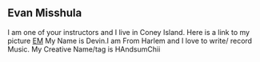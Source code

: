 ## Evan Misshula
I am one of your instructors and I live in Coney Island.
Here is a link to my picture [EM](/pictures/Evan_Misshula.jpg)
My Name is Devin.I am From Harlem and I love to write/ record Music. My Creative Name/tag is HAndsumChii